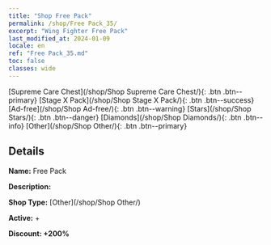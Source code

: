 ```yaml
---
title: "Shop Free Pack"
permalink: /shop/Free Pack_35/
excerpt: "Wing Fighter Free Pack"
last_modified_at: 2024-01-09
locale: en
ref: "Free Pack_35.md"
toc: false
classes: wide
---
```



  [Supreme Care Chest](/shop/Shop Supreme Care Chest/){: .btn .btn--primary}   [Stage X Pack](/shop/Shop Stage X Pack/){: .btn .btn--success}   [Ad-free](/shop/Shop Ad-free/){: .btn .btn--warning}   [Stars](/shop/Shop Stars/){: .btn .btn--danger}   [Diamonds](/shop/Shop Diamonds/){: .btn .btn--info}   [Other](/shop/Shop Other/){: .btn .btn--primary} 

## Details

 **Name:** Free Pack 

 **Description:** 

 **Shop Type:** [Other](/shop/Shop Other/)

 **Active:** + 

 **Discount: +200%** 


